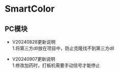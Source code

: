 SmartColor
==========
PC模块
------
*  V20240828更新说明  
1.将第三方dll放在项目中，防止克隆找不到第三方dll

*  V20240907更新说明  
1.修改加药时，打板机需要手动信号才能停止  
